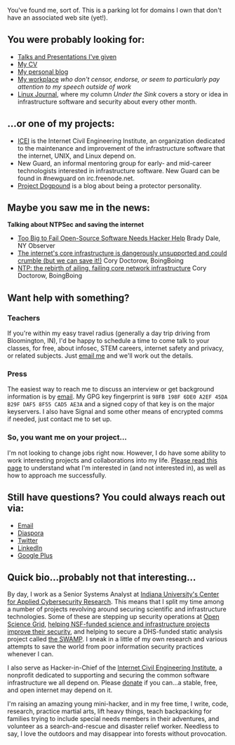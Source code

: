 <!-- 
.. title: Hello!
.. slug: index
.. date: 2017-01-08 21:07:07 UTC-04:00
.. tags: 
.. category: 
.. link: 
.. description: 
.. type: text
-->

You've found me, sort of.  This is a parking lot for domains I own that don't have an associated web site (yet!).

## You were probably looking for:

* [Talks and Presentations I've given](/talks)
* [My CV](/files/Susan_Sons_CV.pdf)
* [My personal blog](https://binaryredneck.net)
* [My workplace](https://cacr.iu.edu) *who don't censor, endorse, or seem to particularly pay attention to my speech outside of work*
* [Linux Journal](https://linuxjournal.com), where my column *Under the Sink* covers a story or idea in infrastructure software and security about every other month.

## ...or one of my projects:

* [ICEI](http://icei.org) is the Internet Civil Engineering Institute, an organization dedicated to the maintenance and improvement of the infrastructure software that the internet, UNIX, and Linux depend on.
* New Guard, an informal mentoring group for early- and mid-career technologists interested in infrastructure software.  New Guard can be found in #newguard on irc.freenode.net.
* [Project Dogpound](http://projectdogpound.org) is a blog about being a protector personality.

## Maybe you saw me in the news:

**Talking about NTPSec and saving the internet**

* [Too Big to Fail Open-Source Software Needs Hacker Help](http://observer.com/2016/11/open-source-too-big-to-fail/) Brady Dale, NY Observer
* [The internet's core infrastructure is dangerously unsupported and could crumble (but we can save it!)](http://boingboing.net/2016/11/11/the-internets-core-infrastru.html)  Cory Doctorow, BoingBoing
* [NTP: the rebirth of ailing, failing core network infrastructure](http://boingboing.net/2016/11/29/ntp-the-rebirth-of-ailing-fa.html) Cory Doctorow, BoingBoing

## Want help with something?

### Teachers
If you're within my easy travel radius (generally a day trip driving from Bloomington, IN), I'd be happy to schedule a time to come talk to your classes, for free, about infosec, STEM careers, internet safety and privacy, or related subjects.  Just [email me](mailto:hedgemage@binaryredneck.net) and we'll work out the details.

### Press
The easiest way to reach me to discuss an interview or get background information is by [email](mailto:hedgemage@binaryredneck.net).  My GPG key fingerprint is `98FB 198F 6DE0 A2EF 45DA B29F DAF5 8F55 CAD5 AE3A` and a signed copy of that key is on the major keyservers.  I also have Signal and some other means of encrypted comms if needed, just contact me to set up.

### So, you want me on your project...
I'm not looking to change jobs right now.  However, I do have some ability to work interesting projects and collaborations into my life.  [Please read this page](/consulting) to understand what I'm interested in (and not interested in), as well as how to approach me successfully.
  
## Still have questions? You could always reach out via:

* [Email](mailto:hedgemage@binaryredneck.net)
* [Diaspora](https://joindiaspora.com/people/4d067cff2c174344110107df)
* [Twitter](https://twitter.com/@hedgemage)
* [LinkedIn](https://www.linkedin.com/in/susansons)
* [Google Plus](http://gplus.to/hedgemage)


## Quick bio...probably not that interesting...

By day, I work as a Senior Systems Analyst at [Indiana University's Center for Applied Cybersecurity Research](http://cacr.iu.edu).  This means that I split my time among a number of projects revolving around securing scientific and infrastructure technologies.  Some of these are stepping up security operations at [Open Science Grid](https://www.opensciencegrid.org/), [helping NSF-funded science and infrastructure projects improve their security](http://trustedci.org), and helping to secure a DHS-funded static analysis project called [the SWAMP](https://www.mir-swamp.org).  I sneak in a little of my own research and various attempts to save the world from poor information security practices whenever I can.

I also serve as Hacker-in-Chief of the [Internet Civil Engineering Institute](http://icei.org), a nonprofit dedicated to supporting and securing the common software infrastructure we all depend on.  Please [donate](https://icei.org/donate) if you can...a stable, free, and open internet may depend on it.

I'm raising an amazing young mini-hacker, and in my free time, I write, code, research, practice martial arts, lift heavy things, teach backpacking for families trying to include special needs members in their adventures, and volunteer as a search-and-rescue and disaster relief worker.  Needless to say, I love the outdoors and may disappear into forests without provocation.



